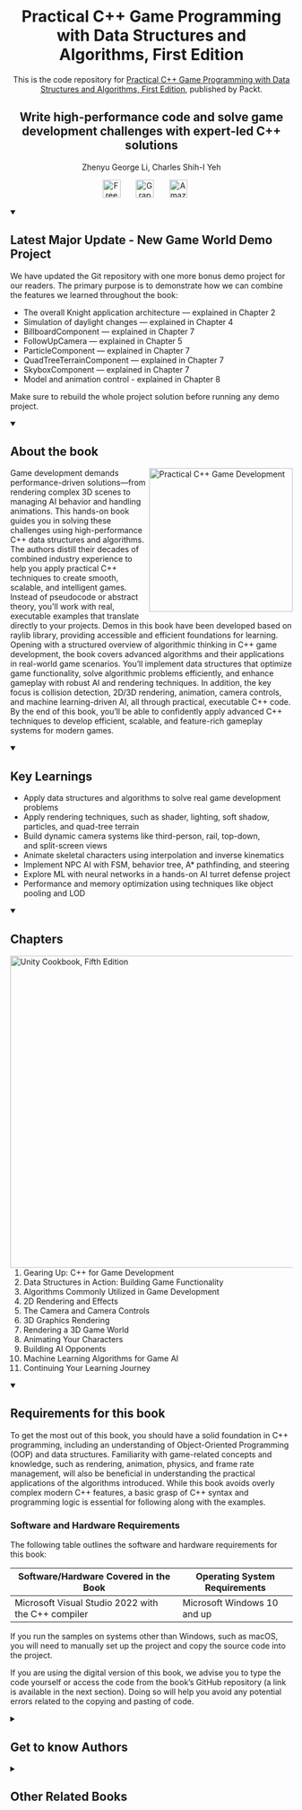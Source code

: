 <h1 align="center">
Practical C++ Game Programming with Data Structures and Algorithms, First Edition</h1>
<p align="center">This is the code repository for <a href ="https://www.packtpub.com/en-us/product/practical-c-game-programming-with-data-structures-and-algorithms-first-edition/9781835889862"> Practical C++ Game Programming with Data Structures and Algorithms, First Edition</a>, published by Packt.
</p>

<h2 align="center">
Write high-performance code and solve game development challenges with expert-led C++ solutions
</h2>
<p align="center">
Zhenyu George Li, Charles Shih-I Yeh</p>

<p align="center">
  <a href="https://packt.link/free-ebook/9781835889862"><img width="32px" alt="Free PDF" title="Free PDF" src="https://cdn-icons-png.flaticon.com/512/4726/4726010.png"/></a>
 &#8287;&#8287;&#8287;&#8287;&#8287;
  <a href="https://packt.link/gbp/9781835889862"><img width="32px" alt="Graphic Bundle" title="Graphic Bundle" src="https://cdn-icons-png.flaticon.com/512/2659/2659360.png"/></a>
  &#8287;&#8287;&#8287;&#8287;&#8287;
   <a href="https://www.amazon.com/Practical-Game-Programming-Structures-Algorithms-ebook/dp/B0DZDBVF2T"><img width="32px" alt="Amazon" title="Get your copy" src="https://cdn-icons-png.flaticon.com/512/15466/15466027.png"/></a>
  &#8287;&#8287;&#8287;&#8287;&#8287;
</p>

<details open> 
  <summary><h2>Latest Major Update - New Game World Demo Project</summary>
<p>
  We have updated the Git repository with one more bonus demo project for our readers. The primary purpose is to demonstrate how we can combine the features we learned throughout the book:
</p>    
<ul>
  <li>The overall Knight application architecture — explained in Chapter 2</li>
  <li>Simulation of daylight changes — explained in Chapter 4</li>
  <li>BillboardComponent — explained in Chapter 7</li>
  <li>FollowUpCamera — explained in Chapter 5</li>
  <li>ParticleComponent — explained in Chapter 7</li>
  <li>QuadTreeTerrainComponent — explained in Chapter 7</li>
  <li>SkyboxComponent — explained in Chapter 7</li>
  <li>Model and animation control - explained in Chapter 8</li>
</ul>
<p>Make sure to rebuild the whole project solution before running any demo project.</p>
</details>
    
<details open> 
  <summary><h2>About the book</summary>
<a href="https://www.packtpub.com/en-us/product/practical-c-game-programming-with-data-structures-and-algorithms-9781835889879">
<img src="https://content.packt.com/_/image/original/B22253/cover_image.jpg" alt="Practical C++ Game Development" height="256px" align="right">
</a>

Game development demands performance-driven solutions—from rendering complex 3D scenes to managing AI behavior and handling animations. This hands-on book guides you in solving these challenges using high-performance C++ data structures and algorithms. The authors distill their decades of combined industry experience to help you apply practical C++ techniques to create smooth, scalable, and intelligent games. Instead of pseudocode or abstract theory, you’ll work with real, executable examples that translate directly to your projects. Demos in this book have been developed based on raylib library, providing accessible and efficient foundations for learning.
Opening with a structured overview of algorithmic thinking in C++ game development, the book covers advanced algorithms and their applications in real-world game scenarios. You’ll implement data structures that optimize game functionality, solve algorithmic problems efficiently, and enhance gameplay with robust AI and rendering techniques. In addition, the key focus is collision detection, 2D/3D rendering, animation, camera controls, and machine learning-driven AI, all through practical, executable C++ code.
By the end of this book, you’ll be able to confidently apply advanced C++ techniques to develop efficient, scalable, and feature-rich gameplay systems for modern games.
</details>
<details open> 
  <summary><h2>Key Learnings</summary>
<ul>

<li>Apply data structures and algorithms to solve real game development problems</li>

<li>Apply rendering techniques, such as shader, lighting, soft shadow, particles, and quad-tree terrain</li>

<li>Build dynamic camera systems like third-person, rail, top-down, and split-screen views</li>

<li>Animate skeletal characters using interpolation and inverse kinematics</li>

<li>Implement NPC AI with FSM, behavior tree, A* pathfinding, and steering</li>

<li>Explore ML with neural networks in a hands-on AI turret defense project</li>

<li>Performance and memory optimization using techniques like object pooling and LOD</li>

</ul>

  </details>

<details open> 
  <summary><h2>Chapters</summary>
     <img src="https://cliply.co/wp-content/uploads/2020/02/372002150_DOCUMENTS_400px.gif" alt="Unity Cookbook, Fifth Edition" height="556px" align="right">
<ol>

  <li>Gearing Up: C++ for Game Development</li>

  <li>Data Structures in Action: Building Game Functionality</li>

  <li>Algorithms Commonly Utilized in Game Development</li>

  <li>2D Rendering and Effects</li>

  <li>The Camera and Camera Controls</li>

  <li>3D Graphics Rendering</li>

  <li>Rendering a 3D Game World</li>

  <li>Animating Your Characters</li>

  <li>Building AI Opponents </li>

  <li>Machine Learning Algorithms for Game AI</li>

  <li>Continuing Your Learning Journey</li>

</ol>

</details>


<details open> 
  <summary><h2>Requirements for this book</summary>
To get the most out of this book, you should have a solid foundation in C++ programming, including an understanding of Object-Oriented Programming (OOP) and data structures. Familiarity with game-related concepts and knowledge, such as rendering, animation, physics, and frame rate management, will also be beneficial in understanding the practical applications of the algorithms introduced. While this book avoids overly complex modern C++ features, a basic grasp of C++ syntax and programming logic is essential for following along with the examples.

### Software and Hardware Requirements

The following table outlines the software and hardware requirements for this book:

| Software/Hardware Covered in the Book | Operating System Requirements         |
|---------------------------------------|---------------------------------------|
| Microsoft Visual Studio 2022 with the C++ compiler | Microsoft Windows 10 and up         |

If you run the samples on systems other than Windows, such as macOS, you will need to manually set up the project and copy the source code into the project.

If you are using the digital version of this book, we advise you to type the code yourself or access the code from the book’s GitHub repository (a link is available in the next section). Doing so will help you avoid any potential errors related to the copying and pasting of code.

  </details>
    


<details> 
  <summary><h2>Get to know Authors</h2></summary>

_Zhenyu George Li_ Zhenyu George Li is a passionate video game developer with over 20 years of experience in the field. As a seasoned software engineer, George has contributed significantly to the development of numerous games throughout his career and currently serves as a senior development engineer at Unity.
George's fascination with video games was sparked during his college studies, igniting a passion that would shape his professional journey. During the early stages of his game development endeavors, George immersed himself in technologies such as Visual Basic, C/C++, DirectX, OpenGL, Windows GUI, SQL, and so on. These foundational experiences laid the groundwork for his subsequent success in the industry.
Throughout his career, George has made substantial contributions to various commercial games. Notable titles on his portfolio include Unity demo and starter kit games, Sandbox, Halo Infinite, Magic Arena, Stela, Dead Rising 2, The Bigs 2, and others. His involvement in these projects has allowed him to gain extensive knowledge and practical experience in a wide range of domains, including programming, game engines, gameplay and AI, graphics, animation, multiplayer, game physics, frontend, and multiplatform. In practical applications, George has used Unreal, Unity, and some propriety game engines in the development of real game projects.
In addition to his achievements as a game developer, George has also honed his teaching abilities during his eight years of college-level instruction. He has shared his knowledge and expertise with aspiring developers, serving as a lecturer at the Vancouver Film School, College of Interactive Arts, and Hefei Union University. While teaching at Vancouver Film School, George guided students through the intricacies of Unreal Engine, helping them build a strong foundation in professional game development.

_Charles Shih-I Yeh_ Charles Shih-I Yeh pursued his computer science studies at the University of Southern California before embarking on a career in the video game industry in the early 2000s. He has held various pivotal roles in game programming, including building proprietary game engines, crafting Digital Content Creation (DCC) tools to streamline production pipelines, and designing engaging gameplay mechanics alongside robust multiplayer and MMORPG tournament services.
Charles is also passionate and committed to sharing expertise and insights by delivering lectures on game programming at several esteemed universities. He is also the author of two game design books as well as the official translator of several famous game programming books, such as Game Programming Gems 4, into his native language, Mandarin.



</details>
<details> 
  <summary><h2>Other Related Books</h2></summary>
<ul>

  <li><a href="https://www.packtpub.com/en-us/product/c-game-animation-programming-second-edition/9781803246529">C++ Game Animation Programming, Second Edition</a></li>

  <li><a href="https://www.packtpub.com/en-us/product/mastering-c-game-animation-programming-first-edition/9781835881927">Mastering C++ Game Animation Programming, First Edition</a></li>
 
</ul>

</details>
